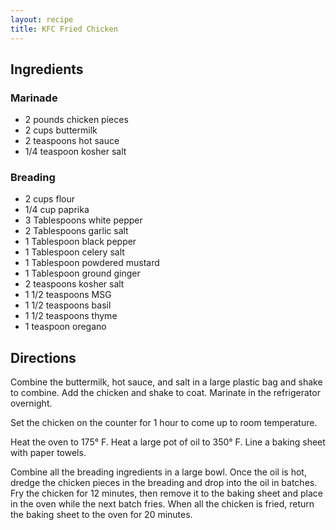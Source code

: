 ```yaml
---
layout: recipe
title: KFC Fried Chicken
---
```


## Ingredients

### Marinade

* 2 pounds chicken pieces
* 2 cups buttermilk
* 2 teaspoons hot sauce
* 1/4 teaspoon kosher salt

### Breading

* 2 cups flour
* 1/4 cup paprika
* 3 Tablespoons white pepper
* 2 Tablespoons garlic salt
* 1 Tablespoon black pepper
* 1 Tablespoon celery salt
* 1 Tablespoon powdered mustard
* 1 Tablespoon ground ginger
* 2 teaspoons kosher salt
* 1 1/2 teaspoons MSG
* 1 1/2 teaspoons basil
* 1 1/2 teaspoons thyme
* 1 teaspoon oregano

## Directions

Combine the buttermilk, hot sauce, and salt in a large plastic bag and shake to combine. Add the chicken and shake to coat. Marinate in the refrigerator overnight.

Set the chicken on the counter for 1 hour to come up to room temperature.

Heat the oven to 175° F. Heat a large pot of oil to 350° F. Line a baking sheet with paper towels.

Combine all the breading ingredients in a large bowl. Once the oil is hot, dredge the chicken pieces in the breading and drop into the oil in batches. Fry the chicken for 12 minutes, then remove it to the baking sheet and place in the oven while the next batch fries. When all the chicken is fried, return the baking sheet to the oven for 20 minutes.
